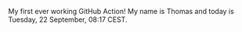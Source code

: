 My first ever working GitHub Action!
My name is Thomas and today is Tuesday, 22 September, 08:17 CEST. 
